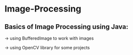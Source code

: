 # Image-Processing
## Basics of Image Processing using Java:
  -> using BufferedImage to work with images
  
  -> using OpenCV library for some projects
